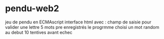 # pendu-web2
jeu de pendu en ECMAscript
interface html avec : champ de saisie pour valider une lettre
5 mots pre enregistrés
le progrmme choisi un mot random au debut
10 tentives avant echec

